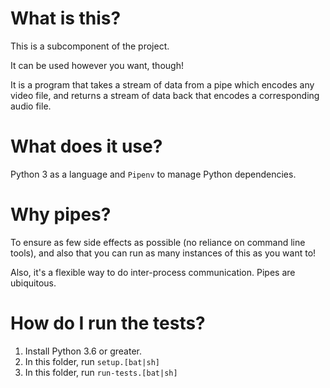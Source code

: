 # What is this?

This is a subcomponent of the project.

It can be used however you want, though!

It is a program that takes a stream of data from a pipe which encodes any video file, and returns a stream of data back
that encodes a corresponding audio file.

# What does it use?

Python 3 as a language and `Pipenv` to manage Python dependencies. 

# Why pipes?

To ensure as few side effects as possible (no reliance on command line tools), and also that you can run as many
instances of this as you want to!

Also, it's a flexible way to do inter-process communication. Pipes are ubiquitous.

# How do I run the tests?

1. Install Python 3.6 or greater.
2. In this folder, run `setup.[bat|sh]`
3. In this folder, run `run-tests.[bat|sh]`